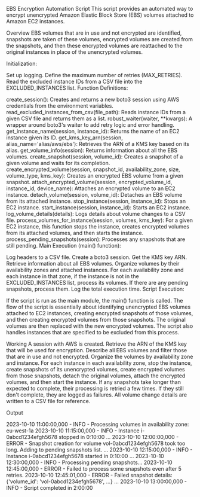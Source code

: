 EBS Encryption Automation Script
This script provides an automated way to encrypt unencrypted Amazon Elastic Block Store (EBS) volumes attached to Amazon EC2 instances.

Overview
EBS volumes that are in use and not encrypted are identified, snapshots are taken of these volumes, encrypted volumes are created from the snapshots, and then these encrypted volumes are reattached to the original instances in place of the unencrypted volumes.

Initialization:

Set up logging.
Define the maximum number of retries (MAX_RETRIES).
Read the excluded instance IDs from a CSV file into the EXCLUDED_INSTANCES list.
Function Definitions:

create_session():
Creates and returns a new boto3 session using AWS credentials from the environment variables.
read_excluded_instances_from_csv(file_path):
Reads instance IDs from a given CSV file and returns them as a list.
robust_waiter(waiter, **kwargs):
A wrapper around boto3's waiter to add retry logic and error handling.
get_instance_name(session, instance_id):
Returns the name of an EC2 instance given its ID.
get_kms_key_arn(session, alias_name='alias/aws/ebs'):
Retrieves the ARN of a KMS key based on its alias.
get_volume_info(session):
Returns information about all the EBS volumes.
create_snapshot(session, volume_id):
Creates a snapshot of a given volume and waits for its completion.
create_encrypted_volume(session, snapshot_id, availability_zone, size, volume_type, kms_key):
Creates an encrypted EBS volume from a given snapshot.
attach_encrypted_volume(session, encrypted_volume_id, instance_id, device_name):
Attaches an encrypted volume to an EC2 instance.
detach_volume(session, volume_id):
Detaches an EBS volume from its attached instance.
stop_instance(session, instance_id):
Stops an EC2 instance.
start_instance(session, instance_id):
Starts an EC2 instance.
log_volume_details(details):
Logs details about volume changes to a CSV file.
process_volumes_for_instance(session, volumes, kms_key):
For a given EC2 instance, this function stops the instance, creates encrypted volumes from its attached volumes, and then starts the instance.
process_pending_snapshots(session):
Processes any snapshots that are still pending.
Main Execution (main() function):

Log headers to a CSV file.
Create a boto3 session.
Get the KMS key ARN.
Retrieve information about all EBS volumes.
Organize volumes by their availability zones and attached instances.
For each availability zone and each instance in that zone, if the instance is not in the EXCLUDED_INSTANCES list, process its volumes.
If there are any pending snapshots, process them.
Log the total execution time.
Script Execution:

If the script is run as the main module, the main() function is called.
The flow of the script is essentially about identifying unencrypted EBS volumes attached to EC2 instances, creating encrypted snapshots of those volumes, and then creating encrypted volumes from those snapshots. The original volumes are then replaced with the new encrypted volumes. The script also handles instances that are specified to be excluded from this process.

Working
A session with AWS is created.
Retrieve the ARN of the KMS key that will be used for encryption.
Describe all EBS volumes and filter those that are in use and not encrypted.
Organize the volumes by availability zone and instance.
For each instance in each availability zone, stop the instance, create snapshots of its unencrypted volumes, create encrypted volumes from those snapshots, detach the original volumes, attach the encrypted volumes, and then start the instance.
If any snapshots take longer than expected to complete, their processing is retried a few times. If they still don't complete, they are logged as failures.
All volume change details are written to a CSV file for reference.


Output

2023-10-10 11:00:00,000 - INFO - Processing volumes in availability zone: eu-west-1a
2023-10-10 11:15:00,000 - INFO - Instance i-0abcd1234efgh5678 stopped in 0:10:00
...
2023-10-10 12:00:00,000 - ERROR - Snapshot creation for volume vol-0abcd1234efgh5678 took too long. Adding to pending snapshots list.
...
2023-10-10 12:15:00,000 - INFO - Instance i-0abcd1234efgh5678 started in 0:10:00
...
2023-10-10 12:30:00,000 - INFO - Processing pending snapshots...
2023-10-10 12:45:00,000 - ERROR - Failed to process some snapshots even after 5 retries.
2023-10-10 12:45:01,000 - ERROR - Failed snapshot details: {'volume_id': 'vol-0abcd1234efgh5678', ...}
...
2023-10-10 13:00:00,000 - INFO - Script completed in 2:00:00
